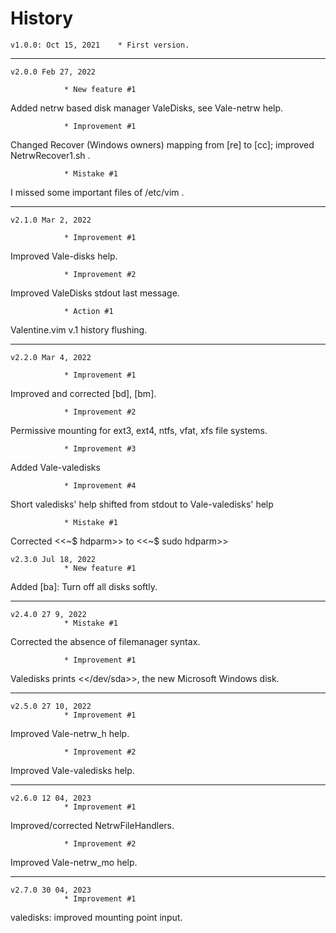 # History

	v1.0.0: Oct 15, 2021	* First version.


_______________

	v2.0.0 Feb 27, 2022

				* New feature #1
Added netrw based disk manager ValeDisks, see Vale-netrw help.

				* Improvement #1
Changed   Recover  (Windows  owners)  mapping  from  [re]  to  [cc]; improved 
NetrwRecover1.sh .

				* Mistake #1
I missed some important files of /etc/vim .


_______________

	v2.1.0 Mar 2, 2022

				* Improvement #1
Improved Vale-disks help.

				* Improvement #2
Improved ValeDisks stdout last message.
		
				* Action #1
Valentine.vim v.1 history flushing.


_______________
		

	v2.2.0 Mar 4, 2022

				* Improvement #1
Improved and corrected [bd], [bm].

				* Improvement #2
Permissive mounting for ext3, ext4, ntfs, vfat, xfs file systems.

				* Improvement #3
Added Vale-valedisks
				
				* Improvement #4
Short valedisks' help shifted from stdout to Vale-valedisks' help

 				* Mistake #1
Corrected <<~$ hdparm>> to <<~$ sudo hdparm>>


	v2.3.0 Jul 18, 2022
				* New feature #1
Added [ba]: Turn off all disks softly.


_______________
		

	v2.4.0 27 9, 2022
				* Mistake #1
Corrected the absence of filemanager syntax.

				* Improvement #1
Valedisks prints <</dev/sda>>, the new Microsoft Windows disk.


_______________


	v2.5.0 27 10, 2022
				* Improvement #1
Improved Vale-netrw_h help.

				* Improvement #2
Improved Vale-valedisks help.



_______________


	v2.6.0 12 04, 2023
				* Improvement #1
Improved/corrected NetrwFileHandlers.


				* Improvement #2
Improved Vale-netrw_mo help.



_______________


	v2.7.0 30 04, 2023
				* Improvement #1
valedisks: improved mounting point input.

